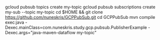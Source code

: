 gcloud pubsub topics create my-topic
gcloud pubsub subscriptions create my-sub --topic my-topic
cd $HOME && git clone https://github.com/nuneskris/GCPPubSub.git
cd GCPPubSub
mvn compile exec:java -Dexec.mainClass=com.nuneskris.study.gcp.pubsub.PublisherExample -Dexec.args="java-maven-dataflow my-topic"
